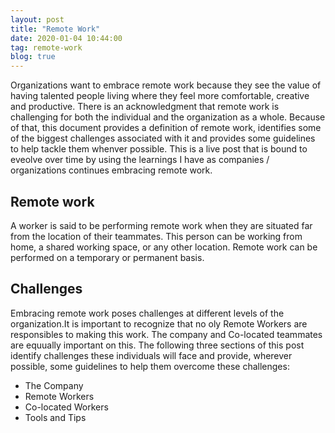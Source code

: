 ```yaml
---
layout: post
title: "Remote Work"
date: 2020-01-04 10:44:00
tag: remote-work
blog: true
---
```

Organizations want to embrace remote work because they see the value of having talented people living where they feel more comfortable, creative and productive. There is an acknowledgment that remote work is challenging for both the individual and the organization as a whole. Because of that, this document provides a definition of remote work, identifies some of the biggest challenges associated with it and provides some guidelines to help tackle them whenver possible. This is a live post that is bound to eveolve over time by using the learnings I have as companies / organizations continues embracing remote work.

## Remote work
A worker is said to be performing remote work when they are situated far from the location of their teammates. This person can be working from home, a shared working space, or any other location. Remote work can be performed on a temporary or permanent basis.

## Challenges
Embracing remote work poses challenges at different levels of the organization.It is important to recognize that no oly Remote Workers are responsibles to making this work. The company and Co-located teammates are equually important on this. The following three sections of this post identify challenges these individuals will face and provide, wherever possible, some guidelines to help them overcome these challenges:

* The Company
* Remote Workers
* Co-located Workers
* Tools and Tips 

